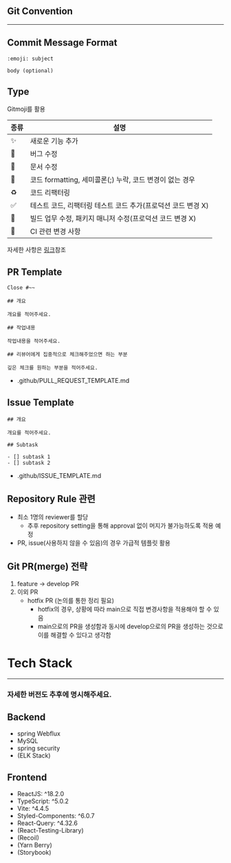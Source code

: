 ## Git Convention

---

## Commit Message Format

```
:emoji: subject

body (optional)
```

## Type

Gitmoji를 활용

| 종류 | 설명                                                         |
| ---- | ------------------------------------------------------------ |
| ✨   | 새로운 기능 추가                                             |
| 🐛   | 버그 수정                                                    |
| 📝   | 문서 수정                                                    |
| 🎨   | 코드 formatting, 세미콜론(;) 누락, 코드 변경이 없는 경우     |
| ♻️   | 코드 리팩터링                                                |
| ✅   | 테스트 코드, 리팩터링 테스트 코드 추가(프로덕션 코드 변경 X) |
| 👷   | 빌드 업무 수정, 패키지 매니저 수정(프로덕션 코드 변경 X)     |
| 💚   | CI 관련 변경 사항                                            |

자세한 사항은 [링크](https://inpa.tistory.com/entry/GIT-%E2%9A%A1%EF%B8%8F-Gitmoji-%EC%82%AC%EC%9A%A9%EB%B2%95-Gitmoji-cli)참조

## PR Template

```
Close #~~

## 개요

개요를 적어주세요.

## 작업내용

작업내용을 적어주세요.

## 리뷰어에게 집중적으로 체크해주었으면 하는 부분

깊은 체크를 원하는 부분을 적어주세요.
```

- .github/PULL_REQUEST_TEMPLATE.md

## Issue Template

```
## 개요

개요를 적어주세요.

## Subtask

- [] subtask 1
- [] subtask 2
```

- .github/ISSUE_TEMPLATE.md

## Repository Rule 관련

- 최소 1명의 reviewer를 할당
  - 추후 repository setting을 통해 approval 없이 머지가 불가능하도록 적용 예정
- PR, issue(사용하지 않을 수 있음)의 경우 가급적 템플릿 활용

## Git PR(merge) 전략

1. feature → develop PR
2. 이외 PR
   - hotfix PR (논의를 통한 정리 필요)
     - hotfix의 경우, 상황에 따라 main으로 직접 변경사항을 적용해야 할 수 있음
     - main으로의 PR을 생성함과 동시에 develop으로의 PR을 생성하는 것으로 이를 해결할 수 있다고 생각함

# Tech Stack

---

### 자세한 버전도 추후에 명시해주세요.

## Backend

- spring Webflux
- MySQL
- spring security
- (ELK Stack)

## Frontend

- ReactJS: ^18.2.0
- TypeScript: ^5.0.2
- Vite: ^4.4.5
- Styled-Components: ^6.0.7
- React-Query: ^4.32.6
- (React-Testing-Library)
- (Recoil)
- (Yarn Berry)
- (Storybook)

